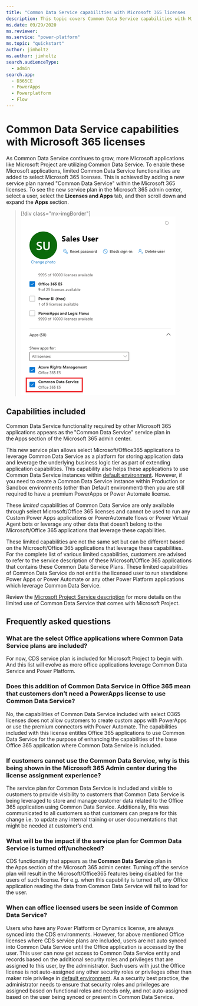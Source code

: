 ```yaml
---
title: "Common Data Service capabilities with Microsoft 365 licenses   | MicrosoftDocs"
description: This topic covers Common Data Service capabilities with Microsoft 365 licenses. 
ms.date: 09/29/2020
ms.reviewer: 
ms.service: "power-platform"
ms.topic: "quickstart"
author: jimholtz
ms.author: jimholtz
search.audienceType: 
  - admin
search.app:
  - D365CE
  - PowerApps
  - Powerplatform
  - Flow
---
```

# Common Data Service capabilities with Microsoft 365 licenses

As Common Data Service continues to grow, more Microsoft applications like Microsoft Project are utilizing Common Data Service. To enable these Microsoft applications, limited Common Data Service functionalities are added to select Microsoft 365 licenses. This is achieved by adding a new service plan named "Common Data Service" within the Microsoft 365 licenses.  To see the new service plan in the Microsoft 365 admin center, select a user, select the **Licenses and Apps** tab, and then scroll down and expand the **Apps** section. 

> [!div class="mx-imgBorder"] 
> ![Common Data Service license](./media/common-data-service-license.png "Common Data Service license")

## Capabilities included 

Common Data Service functionality required by other Microsoft 365 applications appears as the "Common Data Service" service plan in the Apps section of the Microsoft 365 admin center.  

This new service plan allows select Microsoft/Office365 applications to leverage Common Data Service as a platform for storing application data and leverage the underlying business logic tier as part of extending application capabilities. This capability also helps these applications to use Common Data Service instances within [default environment](environments-overview.md#the-default-environment). However, if you need to create a Common Data Service instance within Production or Sandbox environments (other than Default environment) then you are still required to have a premium PowerApps or Power Automate license. 

These *limited* capabilities of Common Data Service are only available through select  Microsoft/Office 365 licenses  and cannot be used to run any Custom Power Apps applications or PowerAutomate flows or Power Virtual Agent bots or leverage any other data that doesn’t belong to the Microsoft/Office 365 applications that leverage these capabilities. 

These limited capabilities are not the same set but can be different based on the Microsoft/Office 365 applications that leverage these capabilities. For the complete list of various limited capabilities, customers are advised to refer to the service description of these Microsoft/Office 365 applications that contains these Common Data Service Plans. These limited capabilities of Common Data Service do not entitle the licensed user to run standalone Power Apps or Power Automate or any other Power Platform applications which leverage Common Data Service. 

Review the [Microsoft Project Service description](https://docs.microsoft.com/office365/servicedescriptions/project-online-service-description/project-online-service-description) for more details on the limited use of Common Data Service that comes with Microsoft Project. 

## Frequently asked questions

### What are the select Office applications where Common Data Service plans are included?  
For now, CDS service plan is included for Microsoft Project to begin with. And this list will evolve as more office applications leverage Common Data Service and Power Platform. 

### Does this addition of Common Data Service in Office 365 mean that customers don’t need a PowerApps license to use Common Data Service?  

No, the capabilities of Common Data Service included with select O365 licenses  does not allow customers to create custom apps with PowerApps or use the premium connectors with Power Automate. The capabilities included with this license entitles Office 365 applications to use Common Data Service for the purpose of enhancing the capabilities of the base Office 365 application where Common Data Service is included.

### If customers cannot use the Common Data Service, why is this being shown in the Microsoft 365 Admin center during the license assignment experience?  

The service plan for Common Data Service is included and visible to customers to provide visibility to customers that Common Data Service is being leveraged to store and manage customer data related to the Office 365 application using Common Data Service. Additionally, this was communicated to all customers so that customers can prepare for this change i.e. to update any internal training or user documentations that might be needed at customer’s end.  

### What will be the impact if the service plan for Common Data Service is turned off/unchecked?  

CDS functionality that appears as the **Common Data Service** plan in the Apps section of the Microsoft 365 admin center. Turning off the service plan will result in the Microsoft/Office365 features being disabled for the users of such license. For e.g. when this capability is turned off, any Office application reading the data from Common Data Service will fail to load for the user.  

### When can office licensed users be seen inside of Common Data Service?   

Users who have any Power Platform or Dynamics license, are always synced into the CDS environments. However, for above mentioned Office licenses where CDS service plans are included, users are not auto synced into Common Data Service until the Office application is accessed by the user. This user can now get access to Common Data Service entity and records based on the additional security roles and privileges that are assigned to this user, by the administrator. Such users with just the Office license is not auto-assigned any other security roles or privileges other than maker role privilege in [default environment](environments-overview.md#the-default-environment).  As a security best practice,  the administrator needs to ensure that security roles and privileges are assigned based on functional roles and needs only, and not auto-assigned based on the user being synced or present in Common Data Service.  